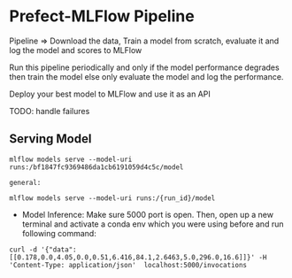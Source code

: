 # Prefect-MLFlow Pipeline

Pipeline => Download the data, Train a model from scratch, evaluate it and log the model and scores to MLFlow

Run this pipeline periodically and only if the model performance degrades then train the model else only evaluate the model and log the  performance.


Deploy your best model to MLFlow and use it as an API

TODO: handle failures

## Serving Model

```
mlflow models serve --model-uri runs:/bf1847fc9369486da1cb6191059d4c5c/model

general:

mlflow models serve --model-uri runs:/{run_id}/model
```

- Model Inference: Make sure 5000 port is open. Then, open up a new terminal and activate a conda env which you were using before and run following command:

```
curl -d '{"data":[[0.178,0.0,4.05,0.0,0.51,6.416,84.1,2.6463,5.0,296.0,16.6]]}' -H 'Content-Type: application/json'  localhost:5000/invocations
```

